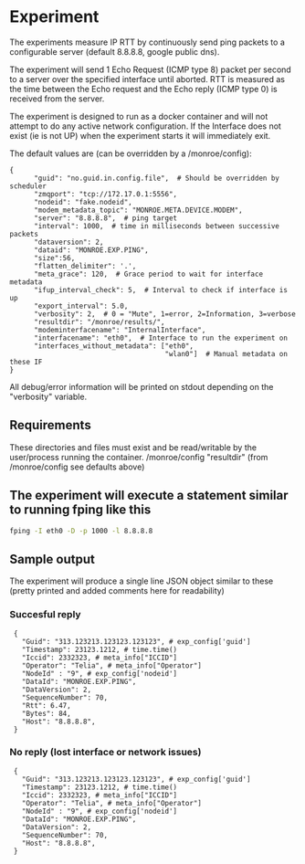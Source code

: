 
# Experiment
The experiments measure IP RTT by continuously send ping
packets to a configurable server (default 8.8.8.8, google public dns).

The experiment will send 1 Echo Request (ICMP type 8) packet per second to a
server over the specified interface until aborted.
RTT is measured as the time between the Echo request and the Echo reply
(ICMP type 0) is received from the server.

The experiment is designed to run as a docker container and will not attempt to
do any active network configuration.
If the Interface does not exist (ie is not UP) when the experiment starts it
will immediately exit.

The default values are (can be overridden by a /monroe/config):
```
{
      "guid": "no.guid.in.config.file",  # Should be overridden by scheduler
      "zmqport": "tcp://172.17.0.1:5556",
      "nodeid": "fake.nodeid",
      "modem_metadata_topic": "MONROE.META.DEVICE.MODEM",
      "server": "8.8.8.8",  # ping target
      "interval": 1000,  # time in milliseconds between successive packets
      "dataversion": 2,
      "dataid": "MONROE.EXP.PING",
      "size":56,
      "flatten_delimiter": '.',
      "meta_grace": 120,  # Grace period to wait for interface metadata
      "ifup_interval_check": 5,  # Interval to check if interface is up
      "export_interval": 5.0,
      "verbosity": 2,  # 0 = "Mute", 1=error, 2=Information, 3=verbose
      "resultdir": "/monroe/results/",
      "modeminterfacename": "InternalInterface",
      "interfacename": "eth0",  # Interface to run the experiment on
      "interfaces_without_metadata": ["eth0",
                                      "wlan0"]  # Manual metadata on these IF
}
```
All debug/error information will be printed on stdout
depending on the "verbosity" variable.

## Requirements

These directories and files must exist and be read/writable by the user/process
running the container.
/monroe/config
"resultdir" (from /monroe/config see defaults above)    


## The experiment will execute a statement similar to running fping like this
```bash
fping -I eth0 -D -p 1000 -l 8.8.8.8
```

## Sample output
The experiment will produce a single line JSON object similar to these (pretty printed and added comments here for readability)
### Succesful reply
```
 {
   "Guid": "313.123213.123123.123123", # exp_config['guid']
   "Timestamp": 23123.1212, # time.time()
   "Iccid": 2332323, # meta_info["ICCID"]
   "Operator": "Telia", # meta_info["Operator"]
   "NodeId" : "9", # exp_config['nodeid']
   "DataId": "MONROE.EXP.PING",
   "DataVersion": 2,
   "SequenceNumber": 70,
   "Rtt": 6.47,
   "Bytes": 84,
   "Host": "8.8.8.8",
 }
```
### No reply (lost interface or network issues)
```
 {
   "Guid": "313.123213.123123.123123", # exp_config['guid']
   "Timestamp": 23123.1212, # time.time()
   "Iccid": 2332323, # meta_info["ICCID"]
   "Operator": "Telia", # meta_info["Operator"]
   "NodeId" : "9", # exp_config['nodeid']
   "DataId": "MONROE.EXP.PING",
   "DataVersion": 2,
   "SequenceNumber": 70,
   "Host": "8.8.8.8",
 }
```
